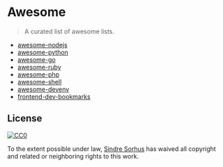 # Awesome

> A curated list of awesome lists.

- [awesome-nodejs](https://github.com/sindresorhus/awesome-nodejs)
- [awesome-python](https://github.com/vinta/awesome-python)
- [awesome-go](https://github.com/avelino/awesome-go)
- [awesome-ruby](https://github.com/markets/awesome-ruby)
- [awesome-php](https://github.com/ziadoz/awesome-php)
- [awesome-shell](https://github.com/alebcay/awesome-shell)
- [awesome-devenv](https://github.com/jondot/awesome-devenv)
- [frontend-dev-bookmarks](https://github.com/dypsilon/frontend-dev-bookmarks)


## License

[![CC0](http://i.creativecommons.org/p/zero/1.0/88x31.png)](http://creativecommons.org/publicdomain/zero/1.0/)

To the extent possible under law, [Sindre Sorhus](http://sindresorhus.com) has waived all copyright and related or neighboring rights to this work.
